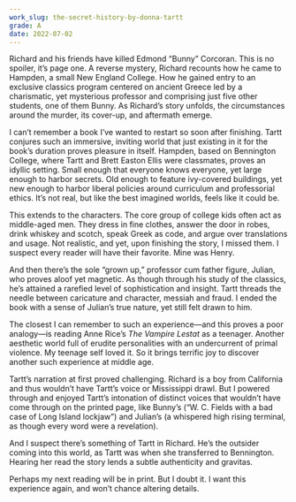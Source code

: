 ```yaml
---
work_slug: the-secret-history-by-donna-tartt
grade: A
date: 2022-07-02
---
```


Richard and his friends have killed Edmond “Bunny” Corcoran. This is no spoiler, it’s page one. A reverse mystery, Richard recounts how he came to Hampden, a small New England College. How he gained entry to an exclusive classics program centered on ancient Greece led by a charismatic, yet mysterious professor and comprising just five other students, one of them Bunny. As Richard’s story unfolds, the circumstances around the murder, its cover-up, and aftermath emerge.

<!-- end -->

I can’t remember a book I’ve wanted to restart so soon after finishing. Tartt conjures such an immersive, inviting world that just existing in it for the book’s duration proves pleasure in itself. Hampden, based on Bennington College, where Tartt and Brett Easton Ellis were classmates, proves an idyllic setting. Small enough that everyone knows everyone, yet large enough to harbor secrets. Old enough to feature ivy-covered buildings, yet new enough to harbor liberal policies around curriculum and professorial ethics. It’s not real, but like the best imagined worlds, feels like it could be.

This extends to the characters. The core group of college kids often act as middle-aged men. They dress in fine clothes, answer the door in robes, drink whiskey and scotch, speak Greek as code, and argue over translations and usage. Not realistic, and yet, upon finishing the story, I missed them. I suspect every reader will have their favorite. Mine was Henry.

And then there’s the sole “grown up,” professor cum father figure, Julian, who proves aloof yet magnetic. As though through his study of the classics, he’s attained a rarefied level of sophistication and insight. Tartt threads the needle between caricature and character, messiah and fraud. I ended the book with a sense of Julian’s true nature, yet still felt drawn to him.

The closest I can remember to such an experience—and this proves a poor analogy—is reading Anne Rice’s <span data-work-slug="the-vampire-lestat-by-anne-rice">_The Vampire Lestat_</span> as a teenager. Another aesthetic world full of erudite personalities with an undercurrent of primal violence. My teenage self loved it. So it brings terrific joy to discover another such experience at middle age.

Tartt’s narration at first proved challenging. Richard is a boy from California and thus wouldn’t have Tartt’s voice or Mississippi drawl. But I powered through and enjoyed Tartt’s intonation of distinct voices that wouldn’t have come through on the printed page, like Bunny’s (“W. C. Fields with a bad case of Long Island lockjaw”) and Julian’s (a whispered high rising terminal, as though every word were a revelation).

And I suspect there’s something of Tartt in Richard. He’s the outsider coming into this world, as Tartt was when she transferred to Bennington. Hearing her read the story lends a subtle authenticity and gravitas.

Perhaps my next reading will be in print. But I doubt it. I want this experience again, and won’t chance altering details.
